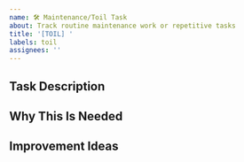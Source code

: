 ```yaml
---
name: 🛠️ Maintenance/Toil Task
about: Track routine maintenance work or repetitive tasks
title: '[TOIL] '
labels: toil
assignees: ''
---
```


## Task Description
<!-- Describe the maintenance or repetitive task that needs to be done -->

## Why This Is Needed
<!-- Why is this maintenance important for the project? -->

## Improvement Ideas
<!-- Any ideas on how this could be automated or improved? -->
